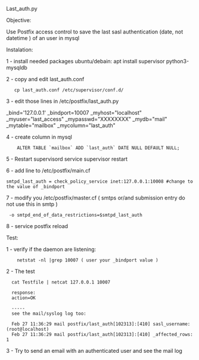 Last_auth.py

Objective:

Use Postfix access control to save the last sasl authentication  (date, not datetime ) of an user in mysql 



Instalation:

  1 - install needed packages 
  ubuntu/debain:
    apt install supervisor python3-mysqldb
    
  2 - copy and edit last_auth.conf
  
       cp last_auth.conf /etc/supervisor/conf.d/ 
  

  3 - edit those lines in /etc/postfix/last_auth.py    

  _bind='127.0.0.1'
  _bindport=10007
  _myhost="localhost"
  _myuser="last_access"
  _mypasswd="XXXXXXXX"
  _mydb="mail"
  _mytable="mailbox"
  _mycolumn="last_auth"

  4 - create column in mysql

        ALTER TABLE `mailbox` ADD `last_auth` DATE NULL DEFAULT NULL; 
 
  5 - Restart supervisord
    service supervisor restart
   
  6 - add line to /etc/postfix/main.cf
  
    smtpd_last_auth = check_policy_service inet:127.0.0.1:10008 #change to the value of _bindport 
  
  7 - modify you /etc/postfix/master.cf ( smtps or/and submission entry do not use this in smtp  )

     -o smtpd_end_of_data_restrictions=$smtpd_last_auth
  
  8 - service postfix reload   

 
 

Test:
 
  1 - verify if the daemon are listening:
        
        netstat -nl |grep 10007 ( user your _bindport value )
        
    
  2 - The test
 
      cat Testfile | netcat 127.0.0.1 10007
      
      response:
      action=OK 
      
      -----
      see the mail/syslog log too:
      
      Feb 27 11:36:29 mail postfix/last_auth[102313]:[410] sasl_username:(root@localhost)
      Feb 27 11:36:29 mail postfix/last_auth[102313]:[410] _affected_rows: 1
  
  3 - Try to send an email with an authenticated user and see the mail log
      

      


 
 
 
 
 
 










